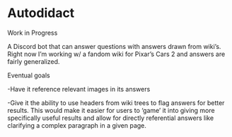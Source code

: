 # Autodidact

Work in Progress

A Discord bot that can answer questions with answers drawn from wiki’s. Right now I’m working w/ a fandom wiki for Pixar’s Cars 2 and answers are fairly generalized.

Eventual goals

-Have it reference relevant images in its answers

-Give it the ability to use headers from wiki trees to flag answers for better results. This would make it easier for users to ‘game’ it into giving more specifically useful results and allow for directly referential answers like clarifying a complex paragraph in a given page.
